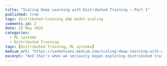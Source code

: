 ```yaml
---
title: "Scaling Deep Learning with Distributed Training — Part I"
published: true
tags: distributed-training ddp model-scaling
comments_id: 2
date: 25 May 2025
categories:
  - ML systems
  - Distributed Training
tags: [Distributed Training, ML systems]
medium_url: "https://sanketsans.medium.com/scaling-deep-learning-with-distributed-training-part-i-why-distributed-training-matters-0dbd7c3355bb"
excerpt: "And that’s when we seriously began exploring distributed training — a shift that fundamentally changed how we build and scale our models."
---
```

